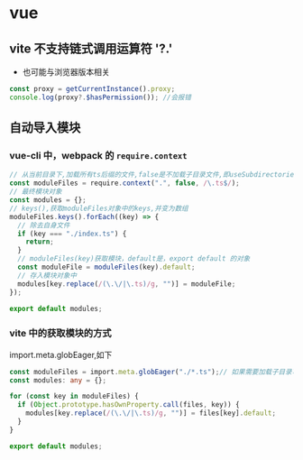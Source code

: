 # vue

## vite 不支持链式调用运算符 '?.'

- 也可能与浏览器版本相关

```js
const proxy = getCurrentInstance().proxy;
console.log(proxy?.$hasPermission()); //会报错
```

## 自动导入模块

### vue-cli 中，webpack 的 `require.context`

```ts
// 从当前目录下,加载所有ts后缀的文件,false是不加载子目录文件,即useSubdirectories=false
const moduleFiles = require.context(".", false, /\.ts$/);
// 最终模块对象
const modules = {};
// keys(),获取moduleFiles对象中的keys,并变为数组
moduleFiles.keys().forEach((key) => {
  // 除去自身文件
  if (key === "./index.ts") {
    return;
  }
  // moduleFiles(key)获取模块，default是，export default 的对象
  const moduleFile = moduleFiles(key).default;
  // 存入模块对象中
  modules[key.replace(/(\.\/|\.ts)/g, "")] = moduleFile;
});

export default modules;
```

### vite 中的获取模块的方式

import.meta.globEager,如下

```ts
const moduleFiles = import.meta.globEager("./*.ts");// 如果需要加载子目录可以（"./**/*.ts"）
const modules: any = {};

for (const key in moduleFiles) {
  if (Object.prototype.hasOwnProperty.call(files, key)) {
    modules[key.replace(/(\.\/|\.ts)/g, "")] = files[key].default;
  }
}

export default modules;
```
